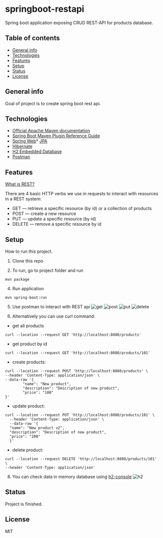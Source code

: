 # springboot-restapi
Spring boot application exposing CRUD REST-API for products database.

## Table of contents
* [General info](#general-info)
* [Technologies](#technologies)
* [Features](#features)
* [Setup](#setup)
* [Status](#status)
* [License](#license)

## General info
Goal of project is to create spring boot rest api.

## Technologies
* [Official Apache Maven documentation](https://maven.apache.org/guides/index.html)
* [Spring Boot Maven Plugin Reference Guide](https://docs.spring.io/spring-boot/docs/2.6.4/maven-plugin/reference/html/)
* [Spring Web](https://docs.spring.io/spring-boot/docs/2.6.4/reference/htmlsingle/#boot-features-developing-web-applications)* [JPA](https://spring.io/projects/spring-data-jpa)
* [Hibernate](https://hibernate.org/)
* [H2 Embedded Database](https://www.h2database.com)
* [Postman](https://www.postman.com/)

## Features
[What is REST?](https://www.codecademy.com/article/what-is-rest)

There are 4 basic HTTP verbs we use in requests to interact with resources in a REST system:
* GET — retrieve a specific resource (by id) or a collection of products
* POST — create a new resource
* PUT — update a specific resource (by id)
* DELETE — remove a specific resource by id

## Setup
How to run this project.

1. Clone this repo

2. To run, go to project folder and run

```mvn package```

4. Run application

```mvn spring-boot:run```

5. Use postman to interact with REST api
![get](./doc/get.png)
![post](./doc/post.png)
![put](./doc/put.png)
![delete](./doc/delete.png)

6. Alternatively you can use curl command:
* get all products
```
curl --location --request GET 'http://localhost:8080/products'
```

* get product by id
```
curl --location --request GET 'http://localhost:8080/products/101'
```

* create products:
```
curl --location --request POST 'http://localhost:8080/products' \
--header 'Content-Type: application/json' \
--data-raw '{
        "name": "New product",
        "description": "Description of new product",
        "price": "100"
}'
```

* update product:
```
curl --location --request PUT 'http://localhost:8080/products/101' \
  --header 'Content-Type: application/json' \
  --data-raw '{
  "name": "New product v2",
  "description": "Description of new product",
  "price": "200"
  }'
```

* delete product:
```
curl --location --request DELETE 'http://localhost:8080/products/101' \
--header 'Content-Type: application/json'
```

8. You can check data in memory database using [h2-console](http://localhost:8080/h2)
![h2](./doc/h2.png)

## Status
Project is finished.

## License
MIT